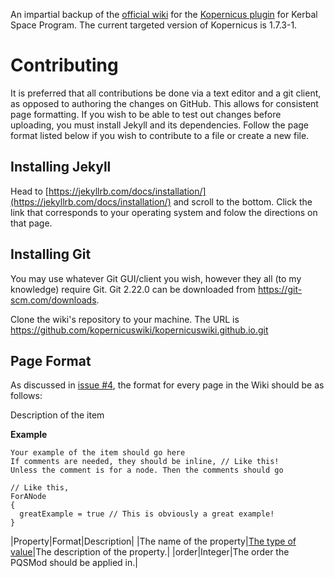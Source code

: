 An impartial backup of the [official wiki](https://kopernicus.tmsp.io) for the [Kopernicus plugin](https://github.com/Kopernicus/Kopernicus) for Kerbal Space Program. 
The current targeted version of Kopernicus is 1.7.3-1.

# Contributing
It is preferred that all contributions be done via a text editor and a git client, as opposed to authoring the changes on GitHub.
This allows for consistent page formatting. If you wish to be able to test out changes before uploading, you must install Jekyll and its dependencies. Follow the page format listed below if you wish to contribute to a file or create a new file.

## Installing Jekyll
Head to [https://jekyllrb.com/docs/installation/](https://jekyllrb.com/docs/installation/) and scroll to the bottom. 
Click the link that corresponds to your operating system and folow the directions on that page.

## Installing Git
You may use whatever Git GUI/client you wish, however they all (to my knowledge) require Git. Git 2.22.0 can be downloaded from https://git-scm.com/downloads.

Clone the wiki's repository to your machine. The URL is https://github.com/kopernicuswiki/kopernicuswiki.github.io.git

## Page Format
As discussed in [issue #4](https://github.com/kopernicuswiki/kopernicuswiki.github.io/issues/4), the format for every page in the Wiki should be as follows:

Description of the item

**Example**
```
Your example of the item should go here
If comments are needed, they should be inline, // Like this!
Unless the comment is for a node. Then the comments should go

// Like this,
ForANode
{
  greatExample = true // This is obviously a great example!
}
```

|Property|Format|Description|
|The name of the property|[The type of value](main/datatypes.md)|The description of the property.|
|order|Integer|The order the PQSMod should be applied in.| 
